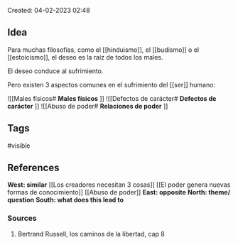 Created: 04-02-2023 02:48

## <span class="pink"> **Idea** </span>
Para muchas filosofías, como el [[hinduismo]], el [[budismo]] o el [[estoicismo]], el deseo es la raíz de todos los males.

El deseo conduce al sufrimiento.

Pero existen 3 aspectos comunes en el sufrimiento del [[ser]] humano:

![[Males físicos#<span class="pink"> **Males físicos** </span>]]
![[Defectos de carácter#<span class="pink"> **Defectos de carácter** </span>]]
![[Abuso de poder#<span class="pink"> **Relaciones de poder** </span>]]
## <span class="orange"> **Tags**</span>
<span class="tag"> #visible</span> 

## <span class="green"> **References**</span>
<span class="blue"> **West: similar** </span>
[[Los creadores necesitan 3 cosas]]
[[El poder genera nuevas formas de conocimiento]]
[[Abuso de poder]]
<span class="blue"> **East: opposite** </span>
<span class="blue"> **North: theme/ question** </span>
<span class="blue"> **South: what does this lead to** </span>

### <span class="purple"> **Sources**</span>
1. Bertrand Russell, los caminos de la libertad, cap 8